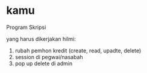 # kamu
Program Skripsi

yang harus dikerjakan hilmi:
1. rubah pemhon kredit (create, read, upadte, delete)
2. session di pegwai/nasabah
3. pop up delete di admin
